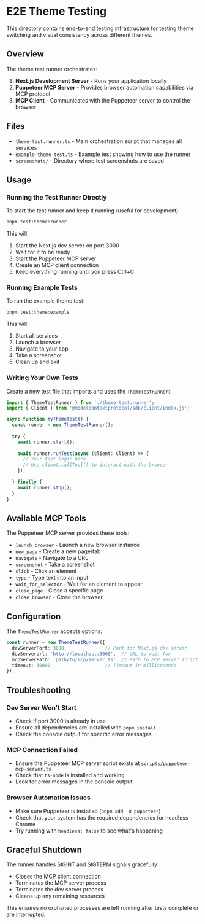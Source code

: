 # E2E Theme Testing

This directory contains end-to-end testing infrastructure for testing theme switching and visual consistency across different themes.

## Overview

The theme test runner orchestrates:
1. **Next.js Development Server** - Runs your application locally
2. **Puppeteer MCP Server** - Provides browser automation capabilities via MCP protocol
3. **MCP Client** - Communicates with the Puppeteer server to control the browser

## Files

- `theme-test.runner.ts` - Main orchestration script that manages all services
- `example-theme-test.ts` - Example test showing how to use the runner
- `screenshots/` - Directory where test screenshots are saved

## Usage

### Running the Test Runner Directly

To start the test runner and keep it running (useful for development):

```bash
pnpm test:theme:runner
```

This will:
1. Start the Next.js dev server on port 3000
2. Wait for it to be ready
3. Start the Puppeteer MCP server
4. Create an MCP client connection
5. Keep everything running until you press Ctrl+C

### Running Example Tests

To run the example theme test:

```bash
pnpm test:theme:example
```

This will:
1. Start all services
2. Launch a browser
3. Navigate to your app
4. Take a screenshot
5. Clean up and exit

### Writing Your Own Tests

Create a new test file that imports and uses the `ThemeTestRunner`:

```typescript
import { ThemeTestRunner } from './theme-test.runner';
import { Client } from '@modelcontextprotocol/sdk/client/index.js';

async function myThemeTest() {
  const runner = new ThemeTestRunner();
  
  try {
    await runner.start();
    
    await runner.runTest(async (client: Client) => {
      // Your test logic here
      // Use client.callTool() to interact with the browser
    });
    
  } finally {
    await runner.stop();
  }
}
```

## Available MCP Tools

The Puppeteer MCP server provides these tools:

- `launch_browser` - Launch a new browser instance
- `new_page` - Create a new page/tab
- `navigate` - Navigate to a URL
- `screenshot` - Take a screenshot
- `click` - Click an element
- `type` - Type text into an input
- `wait_for_selector` - Wait for an element to appear
- `close_page` - Close a specific page
- `close_browser` - Close the browser

## Configuration

The `ThemeTestRunner` accepts options:

```typescript
const runner = new ThemeTestRunner({
  devServerPort: 3000,              // Port for Next.js dev server
  devServerUrl: 'http://localhost:3000',  // URL to wait for
  mcpServerPath: 'path/to/mcp/server.ts', // Path to MCP server script
  timeout: 30000                    // Timeout in milliseconds
});
```

## Troubleshooting

### Dev Server Won't Start
- Check if port 3000 is already in use
- Ensure all dependencies are installed with `pnpm install`
- Check the console output for specific error messages

### MCP Connection Failed
- Ensure the Puppeteer MCP server script exists at `scripts/puppeteer-mcp-server.ts`
- Check that `ts-node` is installed and working
- Look for error messages in the console output

### Browser Automation Issues
- Make sure Puppeteer is installed (`pnpm add -D puppeteer`)
- Check that your system has the required dependencies for headless Chrome
- Try running with `headless: false` to see what's happening

## Graceful Shutdown

The runner handles SIGINT and SIGTERM signals gracefully:
- Closes the MCP client connection
- Terminates the MCP server process
- Terminates the dev server process
- Cleans up any remaining resources

This ensures no orphaned processes are left running after tests complete or are interrupted.
